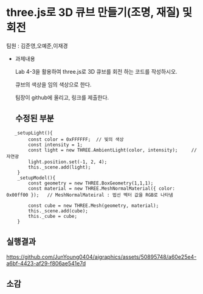 # three.js로 3D 큐브 만들기(조명, 재질) 및 회전

팀원 : 김준영,오예준,이재경

- 과제내용

   Lab 4-3을 활용하여 three.js로 3D 큐브를 회전 하는 코드를 작성하시오.
 
   큐브의 색상을 임의 색상으로 한다.
 
   팀장이 github에 올리고, 링크를 제출한다.

  ## 수정된 부분
```  
   _setupLight(){
        const color = 0xFFFFFF;  // 빛의 색상 
        const intensity = 1;
        const light = new THREE.AmbientLight(color, intensity);     // 자연광 
        light.position.set(-1, 2, 4);
        this._scene.add(light);
    }
    _setupModel(){
        const geometry = new THREE.BoxGeometry(1,1,1);
        const material = new THREE.MeshNormalMaterial({ color: 0x00ff00 });   // MeshNormalMateiral : 법선 벡터 값을 RGB로 나타냄 

        const cube = new THREE.Mesh(geometry, material);
        this._scene.add(cube);
        this._cube = cube;
    }
```

## 실행결과



https://github.com/JunYoung0404/aigraphics/assets/50895748/a60e25e4-a6bf-4423-af29-f806ae541e7d


## 소감
